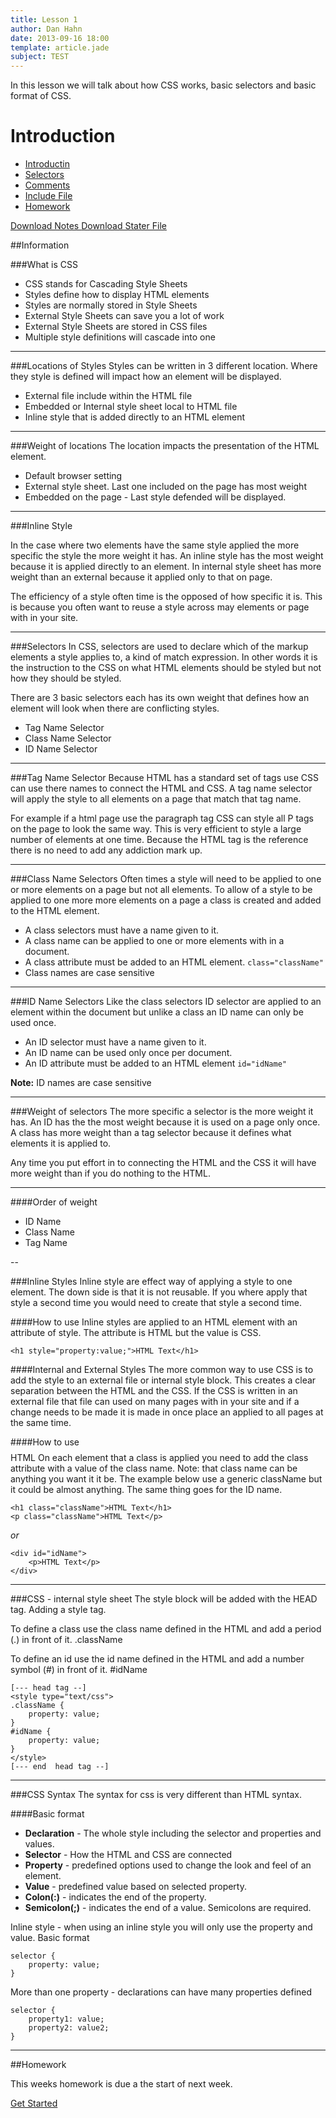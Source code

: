 ```yaml
---
title: Lesson 1
author: Dan Hahn
date: 2013-09-16 18:00
template: article.jade
subject: TEST
---
```


In this lesson we will talk about how CSS works, basic selectors and basic format of CSS.

<span class="more"></span>

# Introduction

* [Introductin]()
* [Selectors](selectors.html)
* [Comments](comments.html)
* [Include File](include.html)
* [Homework](homework.html)

[Download Notes <i class="icon-download-alt icon-white"></i>](week1-notes.zip) [Download Stater File <i class="icon-download-alt icon-white"></i>](week1.zip)

##Information

###What is CSS

* CSS stands for Cascading Style Sheets
* Styles define how to display HTML elements
* Styles are normally stored in Style Sheets
* External Style Sheets can save you a lot of work
* External Style Sheets are stored in CSS files
* Multiple style definitions will cascade into one

---

###Locations of Styles
Styles can be written in 3 different location.  Where they style is defined will impact how an element will be displayed.

* External file include within the HTML file
* Embedded or Internal style sheet local to HTML file
* Inline style that is added directly to an HTML element

---

###Weight of locations
The location impacts the presentation of the HTML element.

* Default browser setting
* External style sheet.  Last one included on the page has most weight
* Embedded on the page - Last style defended will be displayed.

---

###Inline Style

In the case where two elements have the same style applied the more specific the style the more weight it has.  An inline style has the most weight because it is applied directly to an element. In internal style sheet has more weight than an external because it applied only to that on page.

The efficiency of a style often time is the opposed of how specific it is.  This is because you often want to reuse a style across may elements or page with in your site.

---

###Selectors
In CSS, selectors are used to declare which of the markup elements a style applies to, a kind of match expression.  In other words it is the instruction to the CSS on what HTML elements should be styled but not how they should be styled.

There are 3 basic selectors each has its own weight that defines how an element will look when there are conflicting styles.

* Tag Name Selector
* Class Name Selector
* ID Name Selector

---

###Tag Name Selector
Because HTML has a standard set of tags use CSS can use there names to connect the HTML and CSS.  A tag name selector will apply the style to all elements on a page that match that tag name.

For example if a html page use the paragraph tag CSS can style all P tags on the page to look the same way.  This is very efficient to style a large number of elements at one time.  Because the HTML tag is the reference there is no need to add any addiction mark up.

---

###Class Name Selectors
Often times a style will need to be applied to one or more elements on a page but not all elements.  To allow of a style to be applied to one more more elements on a page a class is created and added to the HTML element.

* A class selectors must have a name given to it.
* A class name can be applied to one or more elements with in a document.
* A class attribute must be added to an HTML element.  `class="className"`
* Class names are case sensitive

---

###ID Name Selectors
Like the class selectors ID selector are applied to an element within the document but unlike a class an ID name can only be used once.

* An ID selector must have a name given to it.
* An ID name can be used only once per document.
* An ID attribute must be added to an HTML element `id="idName"`

**Note:** ID names are case sensitive

---

###Weight of selectors
The more specific a selector is the more weight it has.  An ID has the the most weight because it is used on a page only once.  A class has more weight than a tag selector because it defines what elements it is applied to.

Any time you put effort in to connecting the HTML and the CSS it will have more weight than if you do nothing to the HTML.

---

####Order of weight
* ID Name
* Class Name
* Tag Name

--

###Inline Styles
Inline style are effect way of applying a style to one element.  The down side is that it is not reusable.  If you where apply that style a second time you would need to create that style a second time.

####How to use
Inline styles are applied to an HTML element with an attribute of style.  The attribute is HTML but the value is CSS.

	<h1 style="property:value;">HTML Text</h1>

####Internal and External Styles
The more common way to use CSS is to add the style to an external file or internal style block.  This creates a clear separation between the HTML and the CSS.  If the CSS is written in an external file that file can used on many pages with in your site and if a change needs to be made it is made in once place an applied to all pages at the same time.

####How to use
$$$$HTML
On each element that a class is applied you need to add the class attribute with a value of the class name.  Note: that class name can be anything you want it it be.  The example below use a generic className but it could be almost anything.  The same thing goes for the ID name.

	<h1 class="className">HTML Text</h1>
	<p class="className">HTML Text</p>

*or*

	<div id="idName">
		<p>HTML Text</p>
	</div>

---

###CSS - internal style sheet
The style block will be added with the HEAD tag.  Adding a style tag.

To define a class use the class name defined in the HTML and add a period (.) in front of it. .className

To define an id use the id name defined in the HTML and add a number symbol (#) in front of it. #idName

	[--- head tag --]
	<style type="text/css">
    .className {
		property: value;
	}
	#idName {
		property: value;
	}
	</style>
	[--- end  head tag --]

---

###CSS Syntax
The syntax for css is very different than HTML syntax.

####Basic format
* **Declaration** - The whole style including the selector and properties and values.
* **Selector** - How the HTML and CSS are connected
* **Property** - predefined options used to change the look and feel of an element.
* **Value** - predefined value based on selected property.
* **Colon(:)** - indicates the end of the property.
* **Semicolon(;)** - indicates the end of a value.  Semicolons are required.

Inline style - when using an inline style you will only use the property and value.
Basic format

	selector {
		property: value;
	}


More than one property - declarations can have many properties defined

	selector {
		property1: value;
		property2: value2;
	}

---

##Homework

This weeks homework is due a the start of next week.

[Get Started](homework.html)


